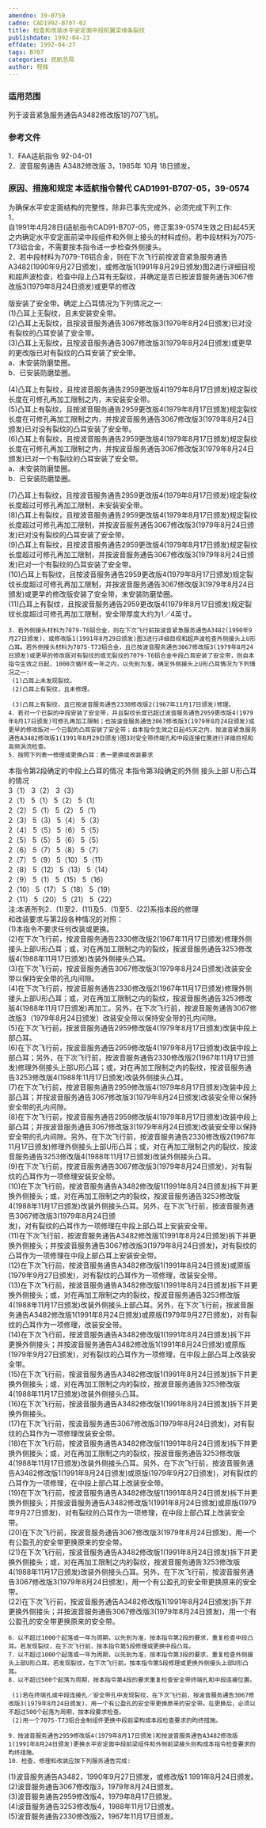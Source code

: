 ```yaml
---
amendno: 39-0759  
cadno: CAD1992-B707-02  
title: 检查和改装水平安定面中段机翼梁缘条裂纹  
publishdate: 1992-04-23  
effdate: 1992-04-27  
tags: B707  
categories: 民航总局  
author: 程辉  
---
```

  
### 适用范围  
列于波音紧急服务通告A3482修改版1的707飞机。  
  
<!--more-->  
### 参考文件  
1．FAA适航指令 92-04-01  
 2．波音服务通告 A3482修改版 3，1985年 10月 18日颁发。  
  
### 原因、措施和规定 本适航指令替代 CAD1991-B707-05，39-0574  
为确保水平安定面结构的完整性，除非已事先完成外，必须完成下列工作:  
1．  
自1991年4月28日(适航指令CAD91-B707-05，修正案39-0574生效之日)起45天之内确定水平安定面前梁中段组件和外侧上接头的材料成份。若中段材料为7075-T73铝合金，不需要按本指令进一步检查外侧接头。  
    2．若中段材料为7079-T6铝合金，则在下次飞行前按波音紧急服务通告A3482(1990年9月27日颁发)，或修改版1(1991年8月29日颁发)图2进行详细目视和超声波检查，检查中段上凸耳有无裂纹，并确定是否已按波音服务通告3067修改版3(1979年8月24日颁发)或更早的修改  
  
版安装了安全带。确定上凸耳情况为下列情况之一:  
     (1)凸耳上无裂纹，且未安装安全带。  
 (2)凸耳上无裂纹，且按波音服务通告3067修改版3(1979年8月24日颁发)已对没有裂纹的凸耳安装了安全带。  
 (3)凸耳上无裂纹，且按波音服务通告3067修改版3(1979年8月24日颁发)或更早的更改版已对有裂纹的凸耳安装了安全带。  
      a．未安装防磨垫圈。  
      b．已安装防磨垫圈。  
  
 (4)凸耳上有裂纹，且按波音服务通告2959更改版4(1979年8月17日颁发)规定裂纹长度在可修孔再加工限制之内，未安装安全带。  
 (5)凸耳上有裂纹，且按波音服务通告2959更改版4(1979年8月17日颁发)规定裂纹长度在可修孔再加工限制之内，并按波音服务通告3067修改版3(1979年8月24日颁发)已对没有裂纹的凸耳安装了安全带。  
 (6)凸耳上有裂纹，且按波音服务通告2959更改版4(1979年8月17日颁发)规定裂纹长度在可修孔再加工限制之内，并按波音服务通告3067修改版3(1979年8月24日颁发)已对一个有裂纹的凸耳安装了安全带。  
      a．未安装防磨垫圈。  
      b．已安装防磨垫圈。  
  
 (7)凸耳上有裂纹，且按波音服务通告2959更改版4(1979年8月17日颁发)规定裂纹长度超过可修孔再加工限制，未安装安全带。  
 (8)凸耳上有裂纹，且按波音服务通告2959更改版4(1979年8月17日颁发)规定裂纹长度超过可修孔再加工限制，并按波音服务通告3067修改版3(1979年8月24日颁发)已对没有裂纹的凸耳安装了安全带。  
 (9)凸耳上有裂纹，且按波音服务通告2959更改版4(1979年8月17日颁发)规定裂纹长度超过可修孔再加工限制，并按波音服务通告3067修改版3(1979年8月24日颁发)已对一个有裂纹的凸耳安装了安全带。  
     (10)凸耳上有裂纹，且按波音服务通告2959更改版4(1979年8月17日颁发)规定裂纹长度超过可修孔再加工限制，并按波音服务通告3067修改版3(1979年8月24日颁发)或更早的修改版安装了安全带，未安装防磨垫圈。  
     (11)凸耳上有裂纹，且按波音服务通告2959更改版4(1979年8月17日颁发)规定裂纹长度超过可修孔再加工限制，安全带厚度大约为1／4英寸。  
  
    3．若外侧接头材料为7079-T6铝合金，则在下次飞行前按波音紧急服务通告A3482(1990年9月27日颁发)，或修改版1(1991年8月29日颁发)图3进行详细目视和超声波检查外侧接头上U形凸耳。若外侧接头材料为7075-T73铝合金，且已按波音服务通告3067修改版3(1979年8月24日颁发)或更早的修改版对有裂纹的或无裂纹的7079-T6铝合金中段凸耳安装了安全带，则自本指令生效之日起，1000次循环或一年之内，以先到为准。确定外侧接头上U形凸耳情况为下列情况之一:  
     (1)凸耳上未发现裂纹。  
     (2)凸耳上有裂纹，且未修理。  
  
     (3)凸耳上有裂纹，且已按波音服务通告2330修改版2(1967年11月17日颁发)修理。  
    4．若对一个已裂的中段安装了安全带，并且裂纹长度已超过波音服务通告2959更改版4(1979年8月17日颁发)可修孔再加工限制；也按波音服务通告3067修改版3(1979年8月24日颁发)或更早的修改版对一个已裂的凸耳安装了安全带；自本指令生效之日起45天之内，按波音紧急服务通告A3482修改版1(1991年8月29日颁发)图3对安全带终端孔和中段连接位置进行详细目视和高频涡流检查。  
    5．按照下列表一修理或更换凸耳：表一更换或改装要求  
本指令第2段确定的中段上凸耳的情况  本指令第3段确定的外侧 接头上部 U形凸耳的情况  
3（1）  3（2）  3（3）  
2（1）  5（1）  5（2）  5（1）  
2（2）  5（1）  5（2）  5（1）  
2（3）  5（3）  5（4）  5（3）  
2（4）  5（5）  5（6）  5（5）  
2（5）  5（5）  5（6）  5（5）  
2（6）  5（7）  5（8）  5（7）  
2（7）  5（9）  5（10）  5（11）  
2（8）  5（12）  5（13）  5（14）  
2（9）  5（1）  5（15）  5（16）  
2（10）  5（17）  5（18）  5（19）  
2（11）  5（20）  5（21）  5（22）  
    注:本表所列2．(1)至2．(11)及5．(1)至5．(22)系指本段的修理  
和改装要求与第2段各种情况的对照：  
     (1)本指令不要求任何改装或更换。  
     (2)在下次飞行前，按波音服务通告2330修改版2(1967年11月17日颁发)修理外侧接头上部U形凸耳；或，对在再加工限制之内的裂纹，按波音服务通告3253修改版4(1988年11月17日颁发)改装外侧接头凸耳。  
 (3)在下次飞行前，按波音服务通告3067修改版3(1979年8月24日颁发)改装安全带以保持安全带的孔内间隙。  
     (4)在下次飞行前，按波音服务通告2330修改版2(1967年11月17日颁发)修理外侧接头上部U形凸耳；或，对在再加工限制之内的裂纹，按波音服务通告3253修改版4(1988年11月17日颁发)再加工。另外，在下次飞行前，按波音服务通告3067修改版3（1979年8月24日颁发）改装安全带以保持安全带的孔内间隙。  
 (5)在下次飞行前，按波音服务通告2959修改版4(1979年8月17日颁发)改装中段上部凸耳。  
 (6)在下次飞行前，按波音服务通告2959修改版4(1979年8月17日颁发)改装中段上部凸耳；另外，在下次飞行前，按波音服务通告2330修改版2(1967年11月17日颁发)修理外侧接头上部U形凸耳；或，对在再加工限制之内的裂纹，按波音服务通告3253修改版4(1988年11月17日颁发)改装外侧接头凸耳。  
 (7)在下次飞行前，按波音服务通告2959修改版4(1979年8月17日颁发)改装中段上部凸耳；并按波音服务通告3067修改版3(1979年8月24日颁发)改装安全带以保持安全带的孔内间隙。  
 (8)在下次飞行前，按波音服务通告2959修改版4(1979年8月17日颁发)改装中段上部凸耳；并按波音服务通告3067修改版3(1979年8月24日颁发)改装安全带以保持安全带的孔内间隙。另外，在下次飞行前，按波音服务通告2330修改版2(1967年11月17日颁发)修理外侧接头上部U形凸耳；或，对在再加工限制之内的裂纹，按波音服务通告3253修改版4(1988年11月17日颁发)改装外侧接头凸耳。  
 (9)在下次飞行前，按波音服务通告3067修改版3(1979年8月24日颁发)，对有裂纹的凸耳作为一项修理安装安全带。  
 (10)在下次飞行前，按波音服务通告A3482修改版1(1991年8月24日颁发)拆下并更换外侧接头；或，对在再加工限制之内的裂纹，按波音服务通告3253修改版4(1988年11月17日颁发)改装外侧接头凸耳。另外，在下次飞行前，按波音服务通告3067修改版3(1979年8月24日颁  
发)，对有裂纹的凸耳作为一项修理在中段上部凸耳上安装安全带。  
 (11)在下次飞行前，按波音服务通告A3482修改版1(1991年8月24日颁发)拆下并更换外侧接头；并按波音服务通告3067修改版3(1979年8月24日颁发)，对有裂纹的凸耳作为一项修理在中段上部凸耳上安装安全带。  
 (12)在下次飞行前，按波音服务通告A3482修改版1(1991年8月24日颁发)或原版(1979年9月27日颁发)，对有裂纹的凸耳作为一项修理，改装安全带。  
 (13)在下次飞行前，按波音服务通告A3482修改版1(1991年8月24日颁发)拆下并更换外侧接头；或，对在再加工限制之内的裂纹，按波音服务通告3253修改版4(1988年11月17日颁发)改装外侧接头上部凸耳。另外，在下次飞行前，按波音服务通告A3482修改版1(1991年8月24日颁发)或原版(1979年9月27日颁发)，对有裂纹的凸耳作为一项修理，改装安全带。  
 (14)在下次飞行前，按波音服务通告A3482修改版1(1991年8月24日颁发)拆下并更换外侧接头；并按波音服务通告A3482修改版1(1991年8月24日颁发)或原版(1979年9月27日颁发)，对有裂纹的凸耳作为一项修理，在中段上部凸耳上改装安全带。  
 (15)在下次飞行前，按波音服务通告A3482修改版1(1991年8月24日颁发)拆下并更换外侧接头；或，对在再加工限制之内的裂纹，按波音服务通告3253修改版4(1988年11月17日颁发)改装外侧接头凸耳。  
 (16)在下次飞行前，按波音服务通告A3482修改版1(1991年8月24日颁发)拆下并更换外侧接头。  
     (17)在下次飞行前，按波音服务通告3067修改版3(1979年8月24日颁发)，对有裂纹的凸耳作为一项修理改装安全带。  
 (18)在下次飞行前，按波音服务通告A3482修改版1(1991年8月24日颁发)拆下并更换外侧接头；或，对在再加工限制之内的裂纹，按波音服务通告3253修改版4(1988年11月17日颁发)改装外侧接头凸耳。另外，在下次飞行前，按波音服务通告A3482修改版1(1991年8月24日颁发)或原版(1979年9月27日颁发)，对有裂纹的凸耳作为一项修理，在中段上部凸耳上改装安全带。  
 (19)在下次飞行前，按波音服务通告A3482修改版1(1991年8月24日颁发)拆下并更换外侧接头；并按波音服务通告A3482修改版1(1991年8月24日颁发)或原版(1979年9月27日颁发)，对有裂纹的凸耳作为一项修理，在中段上部凸耳上改装安全带。  
     (20)在下次飞行前，按波音服务通告3067修改版3(1979年8月24日颁发)，用一个有公盈孔的安全带更换原来的安全带。  
 (21)在下次飞行前，按波音服务通告A3482修改版1(1991年8月24日颁发)拆下并更换外侧接头；或，对在再加工限制之内的裂纹，按波音服务通告3253修改版4(1988年11月17日颁发)改装外侧接头凸耳。另外，在下次飞行前，按波音服务通告3067修改版3(1979年8月24日颁发)，用一个有公盈孔的安全带更换原来的安全带。  
 (22)在下次飞行前，按波音服务通告A3482修改版1(1991年8月24日颁发)拆下并更换外侧接头；并按波音服务通告3067修改版3(1979年8月24日颁发)，用一个有公盈孔的安全带更换原来的安全带。  
  
    6．以不超过1000个起落或一年为周期，以先到为准，按本指令第2段的要求，重复检查中段凸耳。若发现裂纹，在下次飞行前，按本指令第5段修理或更换中段凸耳。  
    7．以不超过1000个起落或一年为周期，以先到为准，按本指令第3段的要求，重复检查外侧接头上部U形凸耳。若发现裂纹，在下次飞行前，按本指令第5段修理或更换外侧接头上部U形凸耳。  
    8．以不超过500个起落为周期，按本指令第4段的要求重复检查安全带终端孔和中段连接位置。  
  
     (1)若在终端孔或中段连接孔／安全带孔中发现裂纹，在下次飞行前，按波音服务通告3067修改版3(1979年8月24日颁发)，用一个有公盈孔的安全带更换原来的安全带。在更换后，必须以不超过500个起落为周期，按本段要求检查。  
     (2)用一个7075-T73铝合金制组件更换中段前梁构成本段检查要求的昀终措施。  
  
    9．按波音服务通告2959修改版4(1979年8月17日颁发)和按波音服务通告A3482修改版1(1991年8月24日颁发)更换水平安定面中段前梁组件和外侧前梁接头则构成本指令检查要求的昀终措施。  
    10．检查、修理和改装应按下列服务通告完成:  
 (1)波音服务通告A3482，1990年9月27日颁发，或修改版1 1991年8月24日颁发。  
 (2)波音服务通告3067修改版3，1979年8月24日颁发。  
 (3)波音服务通告2959修改版4，1979年8月17日颁发。  
 (4)波音服务通告3253修改版4，1988年11月17日颁发。  
 (5)波音服务通告2330修改版2，1967年11月17日颁发。  
  
